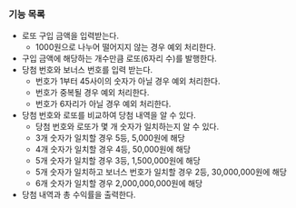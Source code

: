 ### 기능 목록

- 로또 구입 금액을 입력받는다.
    - 1000원으로 나누어 떨어지지 않는 경우 예외 처리한다.
- 구입 금액에 해당하는 개수만큼 로또(6자리 수)를 발행한다.
- 당첨 번호와 보너스 번호를 입력 받는다.
    - 번호가 1부터 45사이의 숫자가 아닐 경우 예외 처리한다.
    - 번호가 중복될 경우 예외 처리한다.
    - 번호가 6자리가 아닐 경우 예외 처리한다.
- 당첨 번호와 로또를 비교하여 당첨 내역을 알 수 있다.
    - 당첨 번호와 로또가 몇 개 숫자가 일치하는지 알 수 있다.
    - 3개 숫자가 일치할 경우 5등, 5,000원에 해당
    - 4개 숫자가 일치할 경우 4등, 50,000원에 해당
    - 5개 숫자가 일치할 경우 3등, 1,500,000원에 해당
    - 5개 숫자가 일치하고 보너스 번호가 일치할 경우 2등, 30,000,000원에 해당
    - 6개 숫자가 일치할 경우 2,000,000,000원에 해당
- 당첨 내역과 총 수익률을 출력한다.